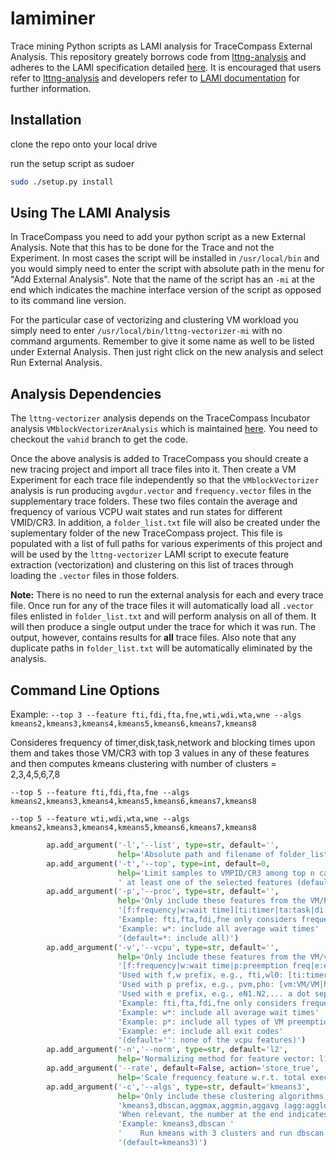 # lamiminer
Trace mining Python scripts as LAMI analysis for TraceCompass External Analysis. This repository greately borrows code from [lttng-analysis](https://github.com/lttng/lttng-analyses) and adheres to the LAMI specification detailed [here](https://github.com/lttng/lami-spec/blob/master/lami.adoc). It is encouraged that users refer to [lttng-analysis](https://github.com/lttng/lttng-analyses) and developers refer to [LAMI documentation](https://github.com/lttng/lami-spec/blob/master/lami.adoc) for further information. 

## Installation
clone the repo onto your local drive

run the setup script as sudoer

```bash
sudo ./setup.py install
```

## Using The LAMI Analysis
In TraceCompass you need to add your python script as a new External Analysis. Note that this has to be done for the Trace and not the Experiment. In most cases the script will be installed in ```/usr/local/bin``` and you would simply need to enter the script with absolute path in the menu for "Add External Analysis". Note that the name of the script has an ```-mi``` at the end which indicates the machine interface version of the script as opposed to its command line version.

For the particular case of vectorizing and clustering VM workload you simply need to enter ```/usr/local/bin/lttng-vectorizer-mi``` with no command arguments. Remember to give it some name as well to be listed under External Analysis. Then just right click on the new analysis and select Run External Analysis.

## Analysis Dependencies
The ```lttng-vectorizer``` analysis depends on the TraceCompass Incubator analysis ```VMblockVectorizerAnalysis``` which is maintained [here](https://github.com/Nemati/org.eclipse.tracecompass.incubator). You need to checkout the ```vahid``` branch to get the code.

Once the above analysis is added to TraceCompass you should create a new tracing project and import all trace files into it. Then create a VM Experiment for each trace file independently so that the ```VMblockVectorizer``` analysis is run producing ```avgdur.vector``` and ```frequency.vector``` files in the supplementary trace folders. These two files contain the average and frequency of various VCPU wait states and run states for different VMID/CR3. In addition, a ```folder_list.txt``` file will also be created under the suplementary folder of the new TraceCompass project. This file is populated with a list of full paths for various experiments of this project and will be used by the ```lttng-vectorizer``` LAMI script to execute feature extraction (vectorization) and clustering on this list of traces through loading the ```.vector``` files in those folders.

**Note:** There is no need to run the external analysis for each and every trace file. Once run for any of the trace files it will automatically load all ```.vector``` files enlisted in ```folder_list.txt``` and will perform analysis on all of them. It will then produce a single output under the trace for which it was run. The output, however, contains results for **all** trace files. Also note that any duplicate paths in ```folder_list.txt``` will be automatically eliminated by the analysis.

## Command Line Options
Example:
``` --top 3 --feature fti,fdi,fta,fne,wti,wdi,wta,wne --algs kmeans2,kmeans3,kmeans4,kmeans5,kmeans6,kmeans7,kmeans8 ```

Consideres frequency of timer,disk,task,network and blocking times upon them and takes those VM/CR3 with top 3 values in any of these features and then computes kmeans clustering with number of clusters = 2,3,4,5,6,7,8

``` --top 5 --feature fti,fdi,fta,fne --algs kmeans2,kmeans3,kmeans4,kmeans5,kmeans6,kmeans7,kmeans8 ```

``` --top 5 --feature wti,wdi,wta,wne --algs kmeans2,kmeans3,kmeans4,kmeans5,kmeans6,kmeans7,kmeans8 ```

```python
        ap.add_argument('-l','--list', type=str, default='',
                        help='Absolute path and filename of folder_list.txt file containing paths to all folders containing .vector files.')
        ap.add_argument('-t','--top', type=int, default=0,
                        help='Limit samples to VMPID/CR3 among top n candidates for'
                        ' at least one of the selected features (default = 0: include all)')
        ap.add_argument('-p','--proc', type=str, default='',
                        help='Only include these features from the VM/Process data files given as comma separated list:'
                        '[f:frequency|w:wait time][ti:timer|ta:task|di:disk|ne:network|ot:other|no:non-root|ro:root|l0:l0 preemption]'
                        'Example: fti,fta,fdi,fne only considers frequencies of timer,task,disk,network'
                        'Example: w*: include all average wait times'
                        '(default=*: include all)')
        ap.add_argument('-v','--vcpu', type=str, default='',
                        help='Only include these features from the VM/vCPU data files given as comma separated list:'
                        '[f:frequency|w:wait time|p:preemption freq|e:exit freq]'
                        'Used with f,w prefix, e.g., fti,wl0: [ti:timer|ta:task|di:disk|ne:network|ot:other|no:non-root|ro:root|l0:l0 preemption]'
                        'Used with p prefix, e.g., pvm,pho: [vm:VM/VM|ho:VM/Host|pr:in VM process preemption freq.|th:in VM thread preemption freq.]'
                        'Used with e prefix, e.g., eN1.N2,... a dot separated list of exit codes follow'
                        'Example: fti,fta,fdi,fne only considers frequencies of timer,task,disk,network'
                        'Example: w*: include all average wait times'
                        'Example: p*: include all types of VM preemptions'
                        'Example: e*: include all exit codes'
                        '(default='': none of the vcpu features)')
        ap.add_argument('-n','--norm', type=str, default='l2',
                        help='Normalizing method for feature vector: l1|l2 (default =l2)')
        ap.add_argument('--rate', default=False, action='store_true',
                        help='Scale frequency feature w.r.t. total execution time (root+non-root) to obtain waiting rate (default =False)')
        ap.add_argument('-c','--algs', type=str, default='kmeans3',
                        help='Only include these clustering algorithms given as comma separated list:'
                        'kmeans3,dbscan,aggmax,aggmin,aggavg (agg:agglomerative)'
                        'When relevant, the number at the end indicates the number of clusters'
                        'Example: kmeans3,dbscan '
                        '    Run kmeans with 3 clusters and run dbscan'
                        '(default=kmeans3)')
```
